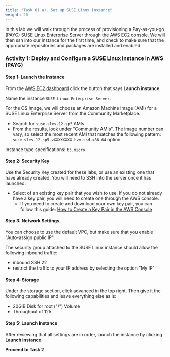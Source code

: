 ```yaml
---
title: "Task 01 a). Set up SUSE Linux Instance"
weight: 20
---
```


<!--
Copyright Amazon.com, Inc. or its affiliates. All Rights Reserved.
SPDX-License-Identifier: MIT-0
-->

In this lab we will walk through the process of provisioning a Pay-as-you-go (PAYG) SUSE Linux Enterprise Server through the AWS EC2 console. We will then ssh into our instance for the first time, and check to make sure that the appropriate repositories and packages are installed and enabled.

### Activity 1: Deploy and Configure a SUSE Linux instance in AWS (PAYG)

#### Step 1: Launch the Instance

From the [AWS EC2 dashboard](https://us-east-1.console.aws.amazon.com/ec2/home?region=us-east-1#Home:) click the button that says **Launch instance**. 

Name the instance `SUSE Linux Enterprise Server`.

For the OS Image, we will choose an Amazon Machine Image (AMI) for a SUSE Linux Enterprise Server from the Community Marketplace.
- Search for `suse-sles-12-sp5` AMIs
- From the results, look under "Community AMIs". The image number can vary, so select the most recent AMI that matches the following pattern: `suse-sles-12-sp5-vXXXXXXXX-hvm-ssd-x86_64` option.

Instance type specifications: `t3.micro`

#### Step 2: Security Key
Use the Security Key created for these labs, or use an existing one that have already created.  You will need to SSH into the server once it has launched.
- Select of an existing key pair that you wish to use. If you do not already have a key pair, you will need to create one through the AWS console. 
    - If you need to create and download your own key pair, you can follow this guide: [How to Create a Key Pair in the AWS Console](https://docs.aws.amazon.com/AWSEC2/latest/UserGuide/create-key-pairs.html#having-ec2-create-your-key-pair)

#### Step 3: Network Settings
You can choose to use the default VPC, but make sure that you enable "Auto-assign public IP".

The security group attached to the SUSE Linux instance should allow the following inbound traffic:
- inbound SSH 22
- restrict the traffic to your IP address by selecting the option "My IP"

#### Step 4: Storage

Under the storage section, click advanced in the top right. Then give it the following capabilities and leave everything else as is:
- 20GiB Disk for root ("/") Volume 
- Throughput of 125

#### Step 5: Launch Instance

After reviewing that all settings are in order, launch the instance by clicking **Launch instance**.

**Proceed to Task 2**
